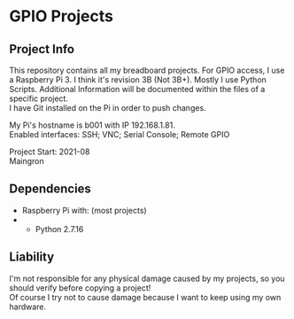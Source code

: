 # GPIO Projects

## Project Info

This repository contains all my breadboard projects. For GPIO access, I use a Raspberry Pi 3. I think it's revision 3B (Not 3B+). Mostly I use Python Scripts. Additional Information will be documented within the files of a specific project.  
I have Git installed on the Pi in order to push changes.  

My Pi's hostname is b001 with IP 192.168.1.81.  
Enabled interfaces: SSH; VNC; Serial Console; Remote GPIO

Project Start: 2021-08  
Maingron

## Dependencies
- Raspberry Pi with: (most projects)
- - Python 2.7.16

## Liability
I'm not responsible for any physical damage caused by my projects, so you should verify before copying a project!  
Of course I try not to cause damage because I want to keep using my own hardware.